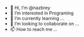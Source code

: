 - 👋 Hi, I’m @nazbrey
- 👀 I’m interested in Programing
- 🌱 I’m currently learning ...
- 💞️ I’m looking to collaborate on ...
- 📫 How to reach me ...

<!---
nazbrey/nazbrey is a ✨ special ✨ repository because its `README.md` (this file) appears on your GitHub profile.
You can click the Preview link to take a look at your changes.
--->
